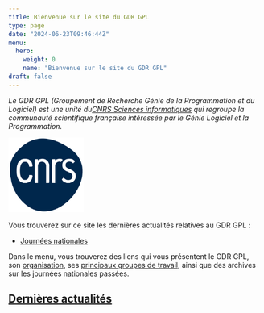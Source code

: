 ```yaml
---
title: Bienvenue sur le site du GDR GPL
type: page
date: "2024-06-23T09:46:44Z"
menu: 
  hero:
    weight: 0
    name: "Bienvenue sur le site du GDR GPL"
draft: false
---
```


_Le GDR GPL (Groupement de Recherche Génie de la Programmation et du Logiciel) est une unité du[CNRS Sciences informatiques](http://www.cnrs.fr/ins2i/) qui regroupe la communauté scientifique française intéressée par le Génie Logiciel et la Programmation._

<img src="/images/logo-cnrs.png" alt="Logo CNRS" width="150" />

Vous trouverez sur ce site les dernières actualités relatives au GDR GPL :

  * [Journées nationales](/national-day/)
  <!-- * [Annonce de conférences, ateliers et journées de travail](?page_id=89) -->



Dans le menu, vous trouverez des liens qui vous présentent le GDR GPL, son [organisation](/bienvenue-site-gpl/organisation/), ses [principaux groupes de travail](/group/), ainsi que des archives sur les journées nationales passées.

## [Dernières actualités](https://lig-gdr-gpl.imag.fr/?page_id=100)
